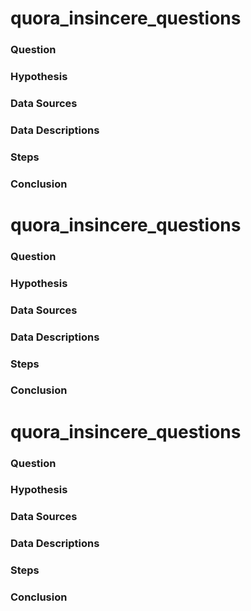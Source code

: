 # quora_insincere_questions

### Question



### Hypothesis



### Data Sources



### Data Descriptions



### Steps



### Conclusion




# quora_insincere_questions

### Question



### Hypothesis



### Data Sources



### Data Descriptions



### Steps



### Conclusion




# quora_insincere_questions

### Question



### Hypothesis



### Data Sources



### Data Descriptions



### Steps



### Conclusion




